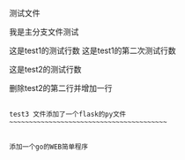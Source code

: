 测试文件

我是主分支文件测试



这是test1的测试行数
这是test1的第二次测试行数



这是test2的测试行数

删除test2的第二行并增加一行



`````````````````````````

test3 文件添加了一个flask的py文件
~~~~~~~~~~~~~~~~~~~~~~~~~~~~~~~~~~~~~~~~


添加一个go的WEB简单程序 


